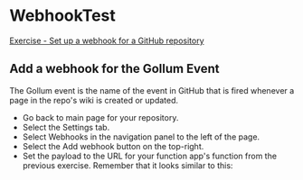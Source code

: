 # WebhookTest

[Exercise - Set up a webhook for a GitHub repository](https://docs.microsoft.com/nb-no/learn/modules/monitor-github-events-with-a-function-triggered-by-a-webhook/5-exercise-setup-webhook-for-github-repo)

## Add a webhook for the Gollum Event
The Gollum event is the name of the event in GitHub that is fired whenever a page in the repo's wiki is created or updated.
- Go back to main page for your repository.
- Select the Settings tab.
- Select Webhooks in the navigation panel to the left of the page.
- Select the Add webhook button on the top-right.
- Set the payload to the URL for your function app's function from the previous exercise. Remember that it looks similar to this:
